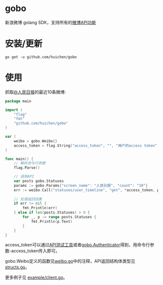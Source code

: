 gobo
====

新浪微博 golang SDK，支持所有的<a href="http://open.weibo.com/wiki/微博API">微博API功能</a>

# 安装/更新

```
go get -u github.com/huichen/gobo
```

# 使用

抓取<a href="http://weibo.com/rmrb">@人民日报</a>的最近10条微博:

```go
package main

import (
	"flag"
	"fmt"
	"github.com/huichen/gobo"
)

var (
	weibo = gobo.Weibo{}
	access_token = flag.String("access_token", "", "用户的access token")
)

func main() {
	// 解析命令行参数
	flag.Parse()

	// 调用API
	var posts gobo.Statuses
	params := gobo.Params{"screen_name": "人民日报", "count": "10"}
	err := weibo.Call("statuses/user_timeline", "get", *access_token, params, &posts)
	
	// 处理返回结果
	if err != nil {
		fmt.Println(err)
	} else if len(posts.Statuses) > 0 {
		for _, p := range posts.Statuses {
			fmt.Println(p.Text)
		}
	}
}
```

access_token可以通过<a href="http://open.weibo.com/tools/console">API测试工具</a>或者<a href="https://github.com/huichen/gobo/blob/master/authenticator.go">gobo.Authenticator</a>得到，用命令行参数-access_token传入即可。

gobo.Weibo定义的函数见<a href="https://github.com/huichen/gobo/blob/master/weibo.go">weibo.go</a>中的注释，API返回结构体类型见<a href="https://github.com/huichen/gobo/blob/master/structs.go">structs.go</a>。

更多例子见 <a href="https://github.com/huichen/gobo/blob/master/example/client.go">example/client.go</a>。
